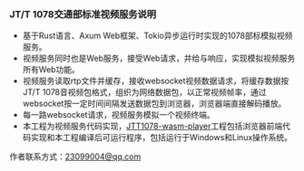 ### JT/T 1078交通部标准视频服务说明

- 基于Rust语言、Axum Web框架、Tokio异步运行时实现的1078部标模拟视频服务。
- 视频服务同时也是Web服务，接受Web请求，并给与响应，实现模拟视频服务所有Web功能。
- 视频服务读取rtp文件并缓存，接收websocket视频数据请求，将缓存数据按JT/T 1078音视频包格式，组织为网络数据包，以正常视频帧率，通过websocket按一定时间间隔发送数据包到浏览器，浏览器端直接解码播放。
- 每一路websocket请求，视频服务模拟一个视频终端。
- 本工程为视频服务代码实现，[JTT1078-wasm-player](https://github.com/ericyly/JTT1078-Wasm-Player)工程包括浏览器前端代码实现和本工程编译后可运行程序，包括运行于Windows和Linux操作系统。

作者联系方式：23099004@qq.com